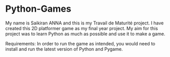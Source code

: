 # Python-Games
My name is Saikiran ANNA and this is my Travail de Maturité project.
I have created this 2D platformer game as my final year project. My aim for this project was to learn Python as much as possible and use it to make a game. 

Requirements:
In order to run the game as intended, you would need to install and run the latest version of Python and Pygame.
